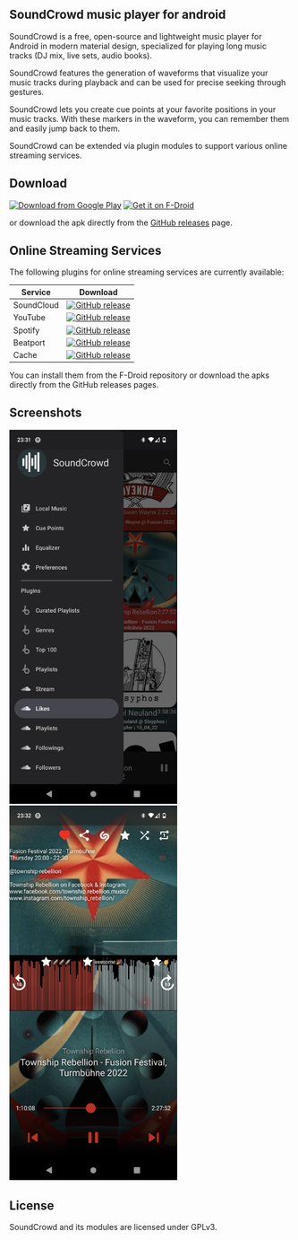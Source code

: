 ## SoundCrowd music player for android

SoundCrowd is a free, open-source and lightweight music player for Android in modern material design, specialized for playing long music tracks (DJ mix, live sets, audio books).

SoundCrowd features the generation of waveforms that visualize your music tracks during playback and can be used for precise seeking through gestures.

SoundCrowd lets you create cue points at your favorite positions in your music tracks. With these markers in the waveform, you can remember them and easily jump back to them.

SoundCrowd can be extended via plugin modules to support various online streaming services.

## Download

[<img src="https://play.google.com/intl/en_us/badges/images/generic/en_badge_web_generic.png"
      alt="Download from Google Play"
      height="80">](https://play.google.com/store/apps/details?id=com.tiefensuche.soundcrowd)
[<img src="https://f-droid.org/badge/get-it-on.png"
      alt="Get it on F-Droid"
      height="80">](https://soundcrowd.github.io/fdroid/repo)

or download the apk directly from the [GitHub releases](https://github.com/soundcrowd/soundcrowd/releases) page.

## Online Streaming Services

The following plugins for online streaming services are currently available:

| Service    | Download                                                                                                                                                                    |
|------------|-----------------------------------------------------------------------------------------------------------------------------------------------------------------------------|
| SoundCloud | [![GitHub release](https://img.shields.io/github/release/soundcrowd/soundcrowd-plugin-soundcloud.svg)](https://github.com/soundcrowd/soundcrowd-plugin-soundcloud/releases) |
| YouTube    | [![GitHub release](https://img.shields.io/github/release/soundcrowd/soundcrowd-plugin-youtube.svg)](https://github.com/soundcrowd/soundcrowd-plugin-youtube/releases)       |
| Spotify    | [![GitHub release](https://img.shields.io/github/release/soundcrowd/soundcrowd-plugin-spotify.svg)](https://github.com/soundcrowd/soundcrowd-plugin-spotify/releases)       |
| Beatport   | [![GitHub release](https://img.shields.io/github/release/soundcrowd/soundcrowd-plugin-beatport.svg)](https://github.com/soundcrowd/soundcrowd-plugin-beatport/releases)     |
| Cache      | [![GitHub release](https://img.shields.io/github/release/soundcrowd/soundcrowd-plugin-cache.svg)](https://github.com/soundcrowd/soundcrowd-plugin-cache/releases)           |

You can install them from the F-Droid repository or download the apks directly from the GitHub releases pages.

## Screenshots

<img src="images/screenshot-browser.png" width="300"/> <img src="images/screenshot-player.png" width="300"/>

## License

SoundCrowd and its modules are licensed under GPLv3.
